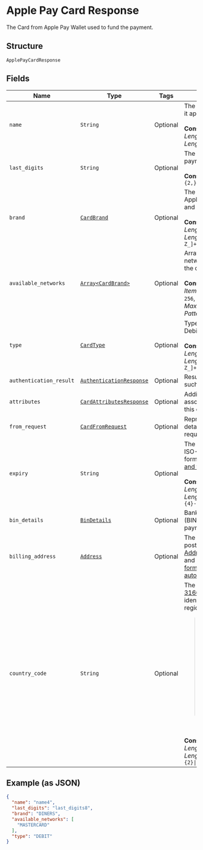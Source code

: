 
# Apple Pay Card Response

The Card from Apple Pay Wallet used to fund the payment.

## Structure

`ApplePayCardResponse`

## Fields

| Name | Type | Tags | Description |
|  --- | --- | --- | --- |
| `name` | `String` | Optional | The card holder's name as it appears on the card.<br><br>**Constraints**: *Minimum Length*: `2`, *Maximum Length*: `300` |
| `last_digits` | `String` | Optional | The last digits of the payment card.<br><br>**Constraints**: *Pattern*: `[0-9]{2,}` |
| `brand` | [`CardBrand`](../../doc/models/card-brand.md) | Optional | The card network or brand. Applies to credit, debit, gift, and payment cards.<br><br>**Constraints**: *Minimum Length*: `1`, *Maximum Length*: `255`, *Pattern*: `^[A-Z_]+$` |
| `available_networks` | [`Array<CardBrand>`](../../doc/models/card-brand.md) | Optional | Array of brands or networks associated with the card.<br><br>**Constraints**: *Minimum Items*: `1`, *Maximum Items*: `256`, *Minimum Length*: `1`, *Maximum Length*: `255`, *Pattern*: `^[A-Z_]+$` |
| `type` | [`CardType`](../../doc/models/card-type.md) | Optional | Type of card. i.e Credit, Debit and so on.<br><br>**Constraints**: *Minimum Length*: `1`, *Maximum Length*: `255`, *Pattern*: `^[A-Z_]+$` |
| `authentication_result` | [`AuthenticationResponse`](../../doc/models/authentication-response.md) | Optional | Results of Authentication such as 3D Secure. |
| `attributes` | [`CardAttributesResponse`](../../doc/models/card-attributes-response.md) | Optional | Additional attributes associated with the use of this card. |
| `from_request` | [`CardFromRequest`](../../doc/models/card-from-request.md) | Optional | Representation of card details as received in the request. |
| `expiry` | `String` | Optional | The year and month, in ISO-8601 `YYYY-MM` date format. See [Internet date and time format](https://tools.ietf.org/html/rfc3339#section-5.6).<br><br>**Constraints**: *Minimum Length*: `7`, *Maximum Length*: `7`, *Pattern*: `^[0-9]{4}-(0[1-9]\|1[0-2])$` |
| `bin_details` | [`BinDetails`](../../doc/models/bin-details.md) | Optional | Bank Identification Number (BIN) details used to fund a payment. |
| `billing_address` | [`Address`](../../doc/models/address.md) | Optional | The portable international postal address. Maps to [AddressValidationMetadata](https://github.com/googlei18n/libaddressinput/wiki/AddressValidationMetadata) and HTML 5.1 [Autofilling form controls: the autocomplete attribute](https://www.w3.org/TR/html51/sec-forms.html#autofilling-form-controls-the-autocomplete-attribute). |
| `country_code` | `String` | Optional | The [two-character ISO 3166-1 code](/api/rest/reference/country-codes/) that identifies the country or region.<blockquote><strong>Note:</strong> The country code for Great Britain is <code>GB</code> and not <code>UK</code> as used in the top-level domain names for that country. Use the `C2` country code for China worldwide for comparable uncontrolled price (CUP) method, bank card, and cross-border transactions.</blockquote><br><br>**Constraints**: *Minimum Length*: `2`, *Maximum Length*: `2`, *Pattern*: `^([A-Z]{2}\|C2)$` |

## Example (as JSON)

```json
{
  "name": "name4",
  "last_digits": "last_digits8",
  "brand": "DINERS",
  "available_networks": [
    "MASTERCARD"
  ],
  "type": "DEBIT"
}
```

